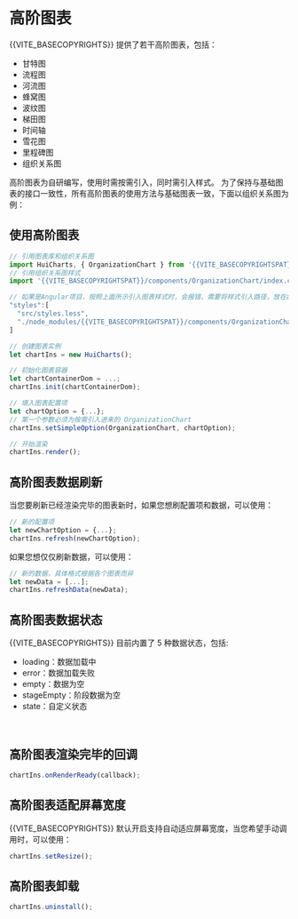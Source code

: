 ﻿# 高阶图表

{{VITE_BASECOPYRIGHTS}} 提供了若干高阶图表，包括：

- 甘特图
- 流程图
- 河流图
- 蜂窝图
- 波纹图
- 梯田图
- 时间轴
- 雪花图
- 里程碑图
- 组织关系图

高阶图表为自研编写，使用时需按需引入，同时需引入样式。
为了保持与基础图表的接口一致性，所有高阶图表的使用方法与基础图表一致，下面以组织关系图为例：

## 使用高阶图表

```javascript
// 引用图表库和组织关系图
import HuiCharts, { OrganizationChart } from '{{VITE_BASECOPYRIGHTSPAT}}';
// 引用组织关系图样式
import '{{VITE_BASECOPYRIGHTSPAT}}/components/OrganizationChart/index.css';

// 如果是Angular项目，按照上面所示引入图表样式时，会报错，需要将样式引入路径，放在angular.json的styles里引入
"styles":[
  "src/styles.less",
  "./node_modules/{{VITE_BASECOPYRIGHTSPAT}}/components/OrganizationChart/index.css"
]

// 创建图表实例
let chartIns = new HuiCharts();

// 初始化图表容器
let chartContainerDom = ...;
chartIns.init(chartContainerDom);

// 填入图表配置项
let chartOption = {...};
// 第一个参数必须为按需引入进来的 OrganizationChart
chartIns.setSimpleOption(OrganizationChart, chartOption);

// 开始渲染
chartIns.render();
```

## 高阶图表数据刷新

当您要刷新已经渲染完毕的图表新时，如果您想刷配置项和数据，可以使用：
```javascript
// 新的配置项
let newChartOption = {...};
chartIns.refresh(newChartOption);
```

如果您想仅仅刷新数据，可以使用：

```javascript
// 新的数据，具体格式根据各个图表而异
let newData = [...];
chartIns.refreshData(newData);
```

## 高阶图表数据状态
{{VITE_BASECOPYRIGHTS}} 目前内置了 5 种数据状态，包括:
- loading：数据加载中
- error：数据加载失败
- empty：数据为空
- stageEmpty：阶段数据为空
- state：自定义状态

</br>

## 高阶图表渲染完毕的回调
```javascript
chartIns.onRenderReady(callback);
```

## 高阶图表适配屏幕宽度
{{VITE_BASECOPYRIGHTS}} 默认开启支持自动适应屏幕宽度，当您希望手动调用时，可以使用：
```javascript
chartIns.setResize();
```

## 高阶图表卸载
```javascript
chartIns.uninstall();
```

